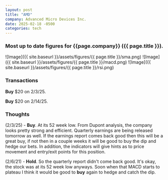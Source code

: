 ```yaml
---
layout: post
title: "AMD"
company: Advanced Micro Devices Inc.
date: 2025-02-18 -0500
categories: tech
---
```


### Most up to date figures for {{page.company}} ({{ page.title }}).

![Image]({{ site.baseurl }}/assets/figures/{{ page.title }}/sma.png)
![Image]({{ site.baseurl }}/assets/figures/{{ page.title }}/macd.png)
![Image]({{ site.baseurl }}/assets/figures/{{ page.title }}/rsi.png)

### Transactions

**Buy** $20 on 2/3/25. 

**Buy** $20 on 2/14/25.


### Thoughts
(2/3/25) - **Buy**. At its 52 week low. From Dupont analysis, the company looks pretty strong and efficient. Quarterly earnings are being released tomorrow as well. If the earnings report comes back good then this will be a great buy, if not then in a couple weeks it will be good to buy the dip and hedge our bets. In addition, the indicators will give hints as to price movement and entry/exit points for this position.

(2/6/21) - **Hold**. So the quarterly report didn't come back good. It's okay, the stock was at its 52 week low anyways. Soon when that MACD starts to plateau I think it would be good to **buy** again to hedge and catch the dip.